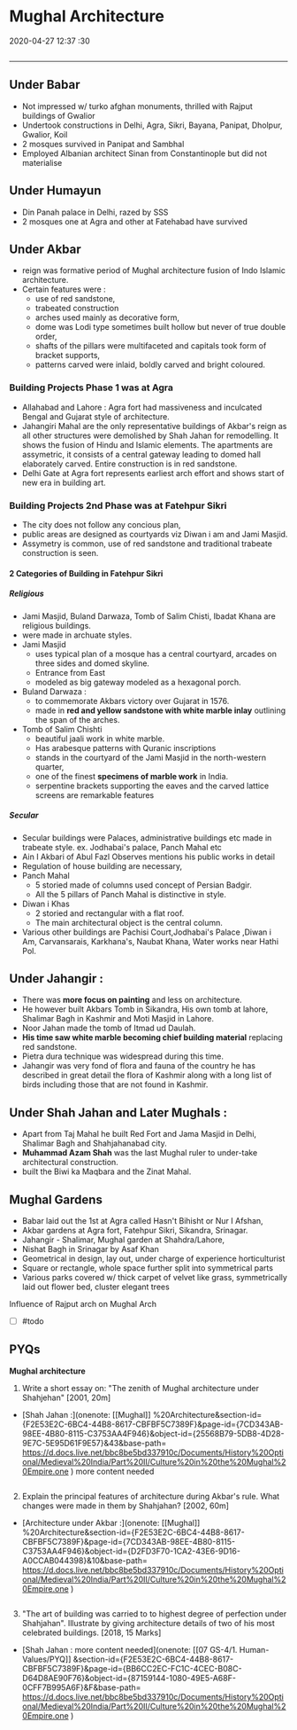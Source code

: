 # Mughal Architecture
2020-04-27 12:37 :30

```toc
```
---


## Under Babar 
-   Not impressed w/ turko afghan monuments, thrilled with Rajput buildings of Gwalior
-   Undertook constructions in Delhi, Agra, Sikri, Bayana, Panipat, Dholpur, Gwalior, Koil
-   2 mosques survived in Panipat and Sambhal
-   Employed Albanian architect Sinan from Constantinople but did not materialise

## Under Humayun
-   Din Panah palace in Delhi, razed by SSS
-   2 mosques one at Agra and other at Fatehabad have survived

## Under Akbar 
-   reign was formative period of Mughal architecture fusion of Indo Islamic architecture.
-   Certain features were :
    -   use of red sandstone,
    -   trabeated construction
    -   arches used mainly as decorative form,
    -   dome was Lodi type sometimes built hollow but never of true double order,
    -   shafts of the pillars were multifaceted and capitals took form of bracket supports,
    -   patterns carved were inlaid, boldly carved and bright coloured.


###  Building Projects Phase 1 was at Agra
-   Allahabad and Lahore : Agra fort had massiveness and inculcated Bengal and Gujarat style of architecture.
-   Jahangiri Mahal are the only representative buildings of Akbar's reign as all other structures were demolished by Shah Jahan for remodelling. It shows the fusion of Hindu and Islamic elements. The apartments are assymetric, it consists of a central gateway leading to domed hall elaborately carved. Entire construction is in red sandstone.
-  Delhi Gate at Agra fort represents earliest arch effort and shows start of new era in building art.

### Building Projects 2nd Phase was at Fatehpur Sikri 
-   The city does not follow any concious plan, 
-   public areas are designed as courtyards viz Diwan i am and Jami Masjid. 
-   Assymetry is common, use of red sandstone and traditional trabeate construction is seen.
 
#### 2 Categories of Building in Fatehpur Sikri

##### Religious 
- Jami Masjid, Buland Darwaza, Tomb of Salim Chisti, Ibadat Khana are religious buildings. 
- were made in archuate styles.
- Jami Masjid 
	- uses typical plan of a mosque has a central courtyard, arcades on three sides and domed skyline. 
	- Entrance from East 
	- modeled as big gateway modeled as a hexagonal porch.
-   Buland Darwaza : 
	-   to commemorate Akbars victory over Gujarat in 1576.
	-   made in **red and yellow sandstone with white marble inlay** outlining the span of the arches.
-   Tomb of Salim Chishti 
	-   beautiful jaali work in white marble. 
	-   Has arabesque patterns with Quranic inscriptions	
	-   stands in the courtyard of the Jami Masjid in the north-western quarter, 
	-   one of the finest **specimens of marble work** in India. 
	-   serpentine brackets supporting the eaves and the carved lattice screens are remarkable features

##### Secular 
-   Secular buildings were Palaces, administrative buildings etc made in trabeate style. ex. Jodhabai's palace, Panch Mahal etc
-   Ain I Akbari of Abul Fazl Observes mentions his public works in detail
-   Regulation of house building are necessary, 
- Panch Mahal 
	- 5 storied made of columns used concept of Persian Badgir.
	- All the 5 pillars of Panch Mahal is distinctive in style. 
- Diwan i Khas 
	- 2 storied and rectangular with a flat roof. 
	- The main architectural object is the central column.
-   Various other buildings are Pachisi Court,Jodhabai's Palace ,Diwan i Am, Carvansarais, Karkhana's, Naubat Khana, Water works near Hathi Pol.

## Under Jahangir :

-   There was **more focus on painting** and less on architecture.
-   He however built Akbars Tomb in Sikandra, His own tomb at lahore, Shalimar Bagh in Kashmir and Moti Masjid in Lahore.
-   Noor Jahan made the tomb of Itmad ud Daulah.
-   **His time saw white marble becoming chief building material** replacing red sandstone.
-   Pietra dura technique was widespread during this time.
- Jahangir was very fond of flora and fauna of the country he has described in great detail the flora of Kashmir along with a long list of birds including those that are not found in Kashmir.

 
## Under Shah Jahan and Later Mughals :

-   Apart from Taj Mahal he built Red Fort and Jama Masjid in Delhi, Shalimar Bagh and Shahjahanabad city.
- **Muhammad Azam Shah** was the last Mughal ruler to under-take architectural construction.
-  built the Biwi ka Maqbara and the Zinat Mahal.


## Mughal Gardens
-   Babar laid out the 1st at Agra called Hasn't Bihisht or Nur I Afshan,
-   Akbar gardens at Agra fort, Fatehpur Sikri, Sikandra, Srinagar.
-   Jahangir - Shalimar, Mughal garden at Shahdra/Lahore,
-   Nishat Bagh in Srinagar by Asaf Khan
-   Geometrical in design, lay out, under charge of experience horticulturist
-   Square or rectangle, whole space further split into symmetrical parts
-   Various parks covered w/ thick carpet of velvet like grass, symmetrically laid out flower bed, cluster elegant trees


Influence of Rajput arch on Mughal Arch
- [ ] #todo 

## PYQs



**Mughal architecture**


1. Write a short essay on: "The zenith of Mughal architecture under Shahjehan" [2001, 20m]
-   [Shah Jahan :](onenote: [[Mughal]] %20Architecture&section-id={F2E53E2C-6BC4-44B8-8617-CBFBF5C7389F}&page-id={7CD343AB-98EE-4B80-8115-C3753AA4F946}&object-id={25568B79-5DB8-4D28-9E7C-5E95D61F9E57}&43&base-path= https://d.docs.live.net/bbc8be5bd337910c/Documents/History%20Optional/Medieval%20India/Part%20II/Culture%20in%20the%20Mughal%20Empire.one ) more content needed

```ad-Answer

```


2. Explain the principal features of architecture during Akbar's rule. What changes were made in them by Shahjahan? [2002, 60m]
-   [Architecture under Akbar :](onenote: [[Mughal]] %20Architecture&section-id={F2E53E2C-6BC4-44B8-8617-CBFBF5C7389F}&page-id={7CD343AB-98EE-4B80-8115-C3753AA4F946}&object-id={D2FD3F70-1CA2-43E6-9D16-A0CCAB044398}&10&base-path= https://d.docs.live.net/bbc8be5bd337910c/Documents/History%20Optional/Medieval%20India/Part%20II/Culture%20in%20the%20Mughal%20Empire.one )

```ad-Answer

```


3. "The art of building was carried to to highest degree of perfection under Shahjahan". Illustrate by giving architecture details of two of his most celebrated buildings. [2018, 15
Marks]
-   [Shah Jahan : more content needed](onenote: [[07 GS-4/1. Human-Values/PYQ]] &section-id={F2E53E2C-6BC4-44B8-8617-CBFBF5C7389F}&page-id={BB6CC2EC-FC1C-4CEC-B08C-D64D8AE90F76}&object-id={87159144-1080-49E5-A68F-0CFF7B995A6F}&F&base-path= https://d.docs.live.net/bbc8be5bd337910c/Documents/History%20Optional/Medieval%20India/Part%20II/Culture%20in%20the%20Mughal%20Empire.one )
```ad-Answer

```


